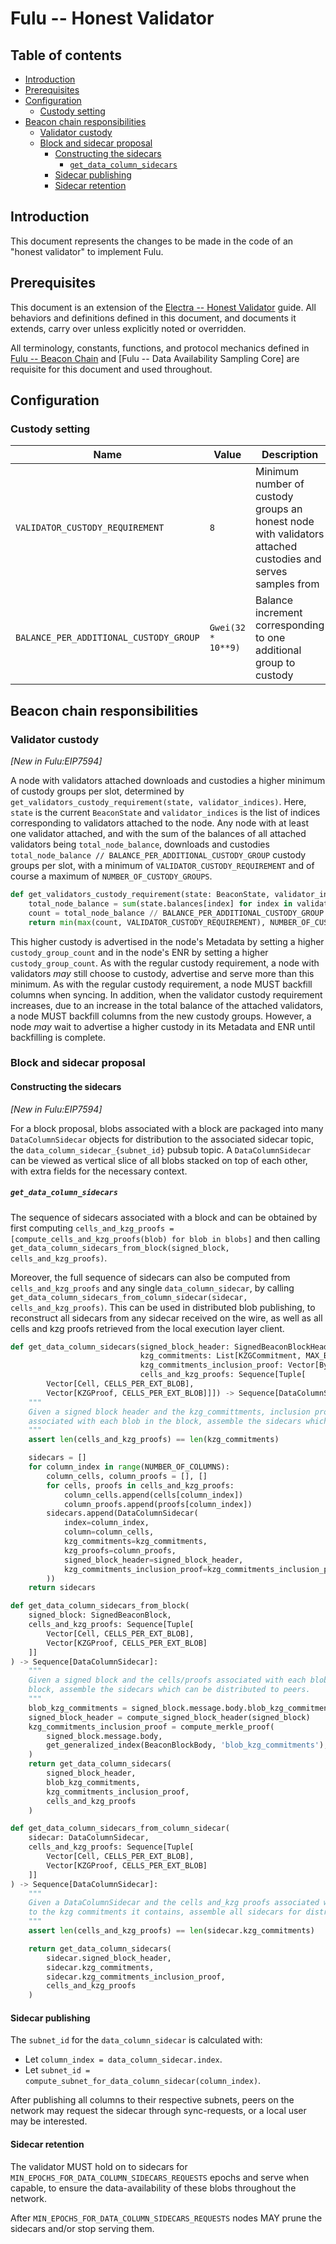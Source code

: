 # Fulu -- Honest Validator

## Table of contents

<!-- TOC -->
<!-- START doctoc generated TOC please keep comment here to allow auto update -->
<!-- DON'T EDIT THIS SECTION, INSTEAD RE-RUN doctoc TO UPDATE -->

- [Introduction](#introduction)
- [Prerequisites](#prerequisites)
- [Configuration](#configuration)
  - [Custody setting](#custody-setting)
- [Beacon chain responsibilities](#beacon-chain-responsibilities)
  - [Validator custody](#validator-custody)
  - [Block and sidecar proposal](#block-and-sidecar-proposal)
    - [Constructing the sidecars](#constructing-the-sidecars)
      - [`get_data_column_sidecars`](#get_data_column_sidecars)
    - [Sidecar publishing](#sidecar-publishing)
    - [Sidecar retention](#sidecar-retention)

<!-- END doctoc generated TOC please keep comment here to allow auto update -->
<!-- /TOC -->

## Introduction

This document represents the changes to be made in the code of an "honest validator" to implement Fulu.

## Prerequisites

This document is an extension of the [Electra -- Honest Validator](../electra/validator.md) guide.
All behaviors and definitions defined in this document, and documents it extends, carry over unless
explicitly noted or overridden.

All terminology, constants, functions, and protocol mechanics defined in [Fulu -- Beacon
Chain](./beacon-chain.md) and [Fulu -- Data Availability Sampling Core] are requisite for this
document and used throughout.

## Configuration

### Custody setting

| Name | Value | Description |
| - | - | - |
| `VALIDATOR_CUSTODY_REQUIREMENT` | `8` | Minimum number of custody groups an honest node with validators attached custodies and serves samples from |
| `BALANCE_PER_ADDITIONAL_CUSTODY_GROUP` | `Gwei(32 * 10**9)` | Balance increment corresponding to one additional group to custody |

## Beacon chain responsibilities

### Validator custody

*[New in Fulu:EIP7594]*

A node with validators attached downloads and custodies a higher minimum of custody groups per slot,
determined by `get_validators_custody_requirement(state, validator_indices)`. Here, `state` is the
current `BeaconState` and `validator_indices` is the list of indices corresponding to validators
attached to the node. Any node with at least one validator attached, and with the sum of the
balances of all attached validators being `total_node_balance`, downloads and custodies
`total_node_balance // BALANCE_PER_ADDITIONAL_CUSTODY_GROUP` custody groups per slot, with a minimum
of `VALIDATOR_CUSTODY_REQUIREMENT` and of course a maximum of `NUMBER_OF_CUSTODY_GROUPS`.

```python
def get_validators_custody_requirement(state: BeaconState, validator_indices: Sequence[ValidatorIndex]) -> uint64:
    total_node_balance = sum(state.balances[index] for index in validator_indices)
    count = total_node_balance // BALANCE_PER_ADDITIONAL_CUSTODY_GROUP
    return min(max(count, VALIDATOR_CUSTODY_REQUIREMENT), NUMBER_OF_CUSTODY_GROUPS)
```

This higher custody is advertised in the node's Metadata by setting a higher `custody_group_count`
and in the node's ENR by setting a higher `custody_group_count`. As with the regular custody
requirement, a node with validators *may* still choose to custody, advertise and serve more than
this minimum. As with the regular custody requirement, a node MUST backfill columns when syncing. In
addition, when the validator custody requirement increases, due to an increase in the total balance
of the attached validators, a node MUST backfill columns from the new custody groups. However, a
node *may* wait to advertise a higher custody in its Metadata and ENR until backfilling is complete.

### Block and sidecar proposal

#### Constructing the sidecars

*[New in Fulu:EIP7594]*

For a block proposal, blobs associated with a block are packaged into many `DataColumnSidecar`
objects for distribution to the associated sidecar topic, the `data_column_sidecar_{subnet_id}`
pubsub topic. A `DataColumnSidecar` can be viewed as vertical slice of all blobs stacked on top of
each other, with extra fields for the necessary context.

##### `get_data_column_sidecars`

The sequence of sidecars associated with a block and can be obtained by first computing
`cells_and_kzg_proofs = [compute_cells_and_kzg_proofs(blob) for blob in blobs]` and then calling
`get_data_column_sidecars_from_block(signed_block, cells_and_kzg_proofs)`.

Moreover, the full sequence of sidecars can also be computed from `cells_and_kzg_proofs` and any single
`data_column_sidecar`, by calling `get_data_column_sidecars_from_column_sidecar(sidecar, cells_and_kzg_proofs)`.
This can be used in distributed blob publishing, to reconstruct all sidecars from any sidecar received
on the wire, as well as all cells and kzg proofs retrieved from the local execution layer client.


```python
def get_data_column_sidecars(signed_block_header: SignedBeaconBlockHeader,
                             kzg_commitments: List[KZGCommitment, MAX_BLOB_COMMITMENTS_PER_BLOCK],
                             kzg_commitments_inclusion_proof: Vector[Bytes32, KZG_COMMITMENTS_INCLUSION_PROOF_DEPTH],
                             cells_and_kzg_proofs: Sequence[Tuple[
        Vector[Cell, CELLS_PER_EXT_BLOB],
        Vector[KZGProof, CELLS_PER_EXT_BLOB]]]) -> Sequence[DataColumnSidecar]:
    """
    Given a signed block header and the kzg_committments, inclusion proof, cells and kzg proofs
    associated with each blob in the block, assemble the sidecars which can be distributed to peers.
    """
    assert len(cells_and_kzg_proofs) == len(kzg_commitments)

    sidecars = []
    for column_index in range(NUMBER_OF_COLUMNS):
        column_cells, column_proofs = [], []
        for cells, proofs in cells_and_kzg_proofs:
            column_cells.append(cells[column_index])
            column_proofs.append(proofs[column_index])
        sidecars.append(DataColumnSidecar(
            index=column_index,
            column=column_cells,
            kzg_commitments=kzg_commitments,
            kzg_proofs=column_proofs,
            signed_block_header=signed_block_header,
            kzg_commitments_inclusion_proof=kzg_commitments_inclusion_proof,
        ))
    return sidecars
```

```python
def get_data_column_sidecars_from_block(
    signed_block: SignedBeaconBlock,
    cells_and_kzg_proofs: Sequence[Tuple[
        Vector[Cell, CELLS_PER_EXT_BLOB],
        Vector[KZGProof, CELLS_PER_EXT_BLOB]
    ]]
) -> Sequence[DataColumnSidecar]:
    """
    Given a signed block and the cells/proofs associated with each blob in the
    block, assemble the sidecars which can be distributed to peers.
    """
    blob_kzg_commitments = signed_block.message.body.blob_kzg_commitments
    signed_block_header = compute_signed_block_header(signed_block)
    kzg_commitments_inclusion_proof = compute_merkle_proof(
        signed_block.message.body,
        get_generalized_index(BeaconBlockBody, 'blob_kzg_commitments'),
    )
    return get_data_column_sidecars(
        signed_block_header,
        blob_kzg_commitments,
        kzg_commitments_inclusion_proof,
        cells_and_kzg_proofs
    )
```

```python
def get_data_column_sidecars_from_column_sidecar(
    sidecar: DataColumnSidecar,
    cells_and_kzg_proofs: Sequence[Tuple[
        Vector[Cell, CELLS_PER_EXT_BLOB],
        Vector[KZGProof, CELLS_PER_EXT_BLOB]
    ]]
) -> Sequence[DataColumnSidecar]:
    """
    Given a DataColumnSidecar and the cells and_kzg proofs associated with each blob corresponding
    to the kzg commitments it contains, assemble all sidecars for distribution to peers
    """
    assert len(cells_and_kzg_proofs) == len(sidecar.kzg_commitments)

    return get_data_column_sidecars(
        sidecar.signed_block_header,
        sidecar.kzg_commitments,
        sidecar.kzg_commitments_inclusion_proof,
        cells_and_kzg_proofs
    )
```

#### Sidecar publishing

The `subnet_id` for the `data_column_sidecar` is calculated with:

- Let `column_index = data_column_sidecar.index`.
- Let `subnet_id = compute_subnet_for_data_column_sidecar(column_index)`.

After publishing all columns to their respective subnets, peers on the network may request the
sidecar through sync-requests, or a local user may be interested.

#### Sidecar retention

The validator MUST hold on to sidecars for `MIN_EPOCHS_FOR_DATA_COLUMN_SIDECARS_REQUESTS` epochs and
serve when capable, to ensure the data-availability of these blobs throughout the network.

After `MIN_EPOCHS_FOR_DATA_COLUMN_SIDECARS_REQUESTS` nodes MAY prune the sidecars and/or stop
serving them.
